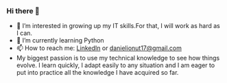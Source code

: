### Hi there 👋
- 👀 I’m interested in growing up my IT skills.For that, I will work as hard as I can.
- 🌱 I’m currently learning Python
- 📫 How to reach me: [LinkedIn](https://www.linkedin.com/in/daniel-ionut-dragan/) or danielionut17@gmail.com
- My biggest passion is to use my technical knowledge to see how things evolve. I learn quickly, I adapt easily to any situation and I am eager to put into practice all the knowledge I have acquired so far.

<!--


-->
